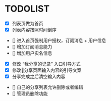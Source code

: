 # TODOLIST

- [x] 列表页做为首页
- [x] 列表内容按照时间倒序
- [] 进入首页强制用户授权，订阅消息 + 用户信息
- [] 增加订阅消息能力
- [] 增加用户实名信息
- [x] 修改 “我分享的记录” 入口引导方式
- [x] 修改分享页面输入内容的引导文案
- [x] 分享完成之后清空输入内容
- [] 自己的分享列表允许删除或者编辑
- [] 管理员删除功能
